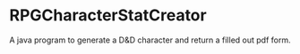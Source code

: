 # RPGCharacterStatCreator
A java program to generate a D&amp;D character and return a filled out pdf form.
